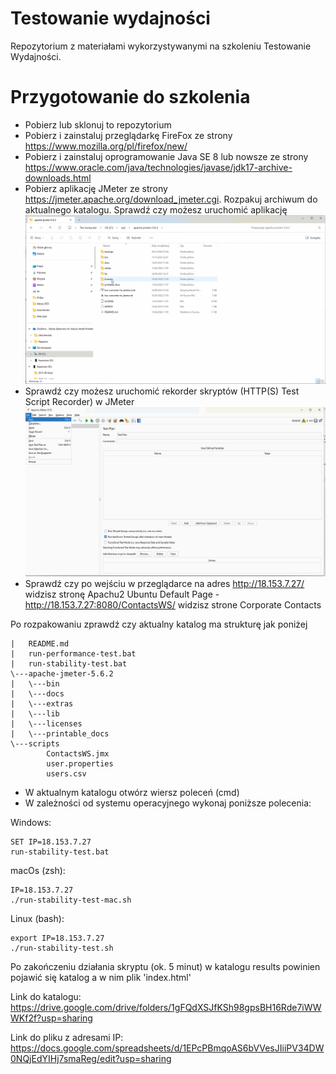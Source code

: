 # Testowanie wydajności
Repozytorium z materiałami wykorzystywanymi na szkoleniu Testowanie Wydajności.
# Przygotowanie do szkolenia
- Pobierz lub sklonuj to repozytorium
- Pobierz i zainstaluj przeglądarkę FireFox ze strony https://www.mozilla.org/pl/firefox/new/
- Pobierz i zainstaluj oprogramowanie Java SE 8 lub nowsze ze strony https://www.oracle.com/java/technologies/javase/jdk17-archive-downloads.html
- Pobierz aplikację JMeter ze strony https://jmeter.apache.org/download_jmeter.cgi. Rozpakuj archiwum do aktualnego katalogu. Sprawdź czy możesz uruchomić aplikację
 ![alt](docs/img/jmeter-start.gif)
- Sprawdź czy możesz uruchomić rekorder skryptów (HTTP(S) Test Script Recorder) w JMeter
 ![alt](docs/img/jmeter-record.gif)
- Sprawdź czy po wejściu w przeglądarce na adres 
http://18.153.7.27/ widzisz stronę Apachu2 Ubuntu Default Page - 
http://18.153.7.27:8080/ContactsWS/ widzisz strone Corporate Contacts 

Po rozpakowaniu zprawdź czy aktualny katalog ma strukturę jak poniżej

```
|   README.md
|   run-performance-test.bat
|   run-stability-test.bat
\---apache-jmeter-5.6.2
|   \---bin
|   \---docs
|   \---extras
|   \---lib
|   \---licenses
|   \---printable_docs
\---scripts
        ContactsWS.jmx
        user.properties
        users.csv
```
- W aktualnym katalogu otwórz wiersz poleceń (cmd)
- W zależności od systemu operacyjnego wykonaj poniższe polecenia:

Windows: 
```
SET IP=18.153.7.27
run-stability-test.bat
```
macOs (zsh):  
```
IP=18.153.7.27
./run-stability-test-mac.sh
```
Linux (bash):
```
export IP=18.153.7.27
./run-stability-test.sh
```

Po zakończeniu działania skryptu (ok. 5 minut) w katalogu results powinien pojawić się katalog a w nim plik 'index.html'

Link do katalogu:
https://drive.google.com/drive/folders/1gFQdXSJfKSh98gpsBH16Rde7iWWWKf2f?usp=sharing

Link do pliku z adresami IP: 
https://docs.google.com/spreadsheets/d/1EPcPBmqoAS6bVVesJIiiPV34DW0NQjEdYIHj7smaReg/edit?usp=sharing
